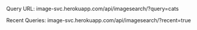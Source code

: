 Query URL: image-svc.herokuapp.com/api/imagesearch/?query=cats

Recent Queries: image-svc.herokuapp.com/api/imagesearch/?recent=true